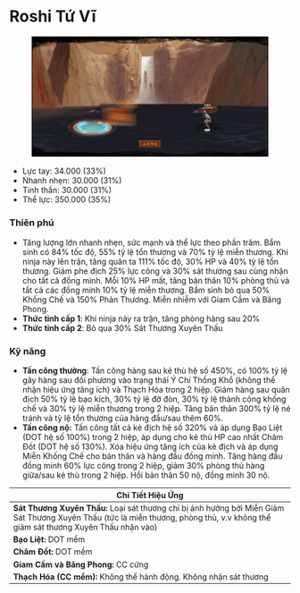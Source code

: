 # Roshi Tứ Vĩ

<figure><img src="../../.gitbook/assets/Roshi_S.Atk_.gif" alt=""><figcaption></figcaption></figure>

* Lực tay: 34.000 (33%)
* Nhanh nhẹn: 30.000 (31%)
* Tinh thần: 30.000 (31%)
* Thể lực: 350.000 (35%)

### Thiên phú

* Tăng lượng lớn nhanh nhẹn, sức mạnh và thể lực theo phần trăm. Bẩm sinh có 84% tốc độ, 55% tỷ lệ tổn thương và 70% tỷ lệ miễn thương. Khi ninja này lên trận, tăng quân ta 111% tốc độ, 30% HP và 40% tỷ lệ tổn thương. Giảm phe địch 25% lực công và 30% sát thương sau cùng nhận cho tất cả đồng minh. Mỗi 10% HP mất, tăng bản thân 10% phòng thủ và tất cả các đồng minh 10% tỷ lệ miễn thương. Bẩm sinh bỏ qua 50% Khống Chế và 150% Phản Thương. Miễn nhiễm với Giam Cầm và Băng Phong.
* **Thức tỉnh cấp 1**: Khi ninja này ra trận, tăng phòng hàng sau 20%
* **Thức tỉnh cấp 2**: Bỏ qua 30% Sát Thương Xuyên Thấu

### Kỹ năng

* **Tấn công thường**: Tấn công hàng sau kẻ thù hệ số 450%, có 100% tỷ lệ gây hàng sau đối phương vào trạng thái Ý Chí Thống Khổ (không thể nhận hiệu ứng tăng ích) và Thạch Hóa trong 2 hiệp. Giảm hàng sau quân địch 50% tỷ lệ bạo kích, 30% tỷ lệ đỡ đòn, 30% tỷ lệ thành công khống chế và 30% tỷ lệ miễn thương trong 2 hiệp. Tăng bản thân 300% tỷ lệ né tránh và tỷ lệ tổn thương của hàng đầu/sau thêm 60%.
* **Tấn công nộ:** Tấn công tất cả kẻ địch hệ số 320% và áp dụng Bạo Liệt (DOT hệ số 100%) trong 2 hiệp, áp dụng cho kẻ thù HP cao nhất Châm Đốt (DOT hệ số 130%). Xóa hiệu ứng tăng ích của kẻ địch và áp dụng Miễn Khống Chế cho bản thân và hàng đầu đồng minh. Tăng hàng đầu đồng minh 60% lực công trong 2 hiệp, giảm 30% phòng thủ hàng giữa/sau kẻ thù trong 2 hiệp. Hồi bản thân 50 nộ, đồng minh 30 nộ.

| Chi Tiết Hiệu Ứng                                                                                                                                                                  |
| ---------------------------------------------------------------------------------------------------------------------------------------------------------------------------------- |
| **Sát Thương Xuyên Thấu:** Loại sát thương chỉ bị ảnh hưởng bởi Miễn Giảm Sát Thương Xuyên Thấu (tức là miễn thương, phòng thủ, v.v không thể giảm sát thương Xuyên Thấu nhận vào) |
| **Bạo Liệt:** DOT mềm                                                                                                                                                              |
| **Châm Đốt:** DOT mềm                                                                                                                                                              |
| **Giam Cầm và Băng Phong:** CC cứng                                                                                                                                                |
| **Thạch Hóa (CC mềm):** Không thể hành động. Không nhận sát thương                                                                                                                 |
